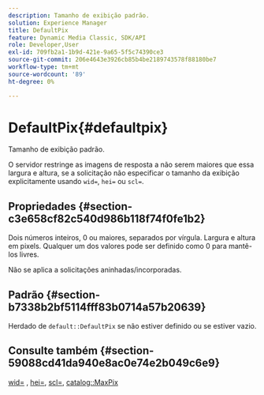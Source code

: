 ```yaml
---
description: Tamanho de exibição padrão.
solution: Experience Manager
title: DefaultPix
feature: Dynamic Media Classic, SDK/API
role: Developer,User
exl-id: 709fb2a1-1b9d-421e-9a65-5f5c74390ce3
source-git-commit: 206e4643e3926cb85b4be2189743578f88180be7
workflow-type: tm+mt
source-wordcount: '89'
ht-degree: 0%

---
```


# DefaultPix{#defaultpix}

Tamanho de exibição padrão.

O servidor restringe as imagens de resposta a não serem maiores que essa largura e altura, se a solicitação não especificar o tamanho da exibição explicitamente usando `wid=`, `hei=` ou `scl=`.

## Propriedades {#section-c3e658cf82c540d986b118f74f0fe1b2}

Dois números inteiros, 0 ou maiores, separados por vírgula. Largura e altura em pixels. Qualquer um dos valores pode ser definido como 0 para mantê-los livres.

Não se aplica a solicitações aninhadas/incorporadas.

## Padrão {#section-b7338b2bf5114fff83b0714a57b20639}

Herdado de `default::DefaultPix` se não estiver definido ou se estiver vazio.

## Consulte também {#section-59088cd41da940e8ac0e74e2b049c6e9}

[wid=](../../../../../is-api/http-ref/image-serving-api-ref/c-http-protocol-reference/c-command-reference/r-is-http-wid.md#reference-bfeadcb67bf4485f851eb21345527e47) ,  [hei=](../../../../../is-api/http-ref/image-serving-api-ref/c-http-protocol-reference/c-command-reference/r-is-http-hei.md#reference-6d6f556ccc0e4b98a815e8a5c1944a96),  [scl=](../../../../../is-api/http-ref/image-serving-api-ref/c-http-protocol-reference/c-command-reference/r-scl.md#reference-b2a74e493d0d407e98fe350551ba3fcc),  [catalog::MaxPix](../../../../../is-api/image-catalog/image-serving-api-ref/c-image-catalog-reference/c-attributes-reference/r-maxpix.md#reference-e167d396ac794079ba8b5e6eb16eeda5)
